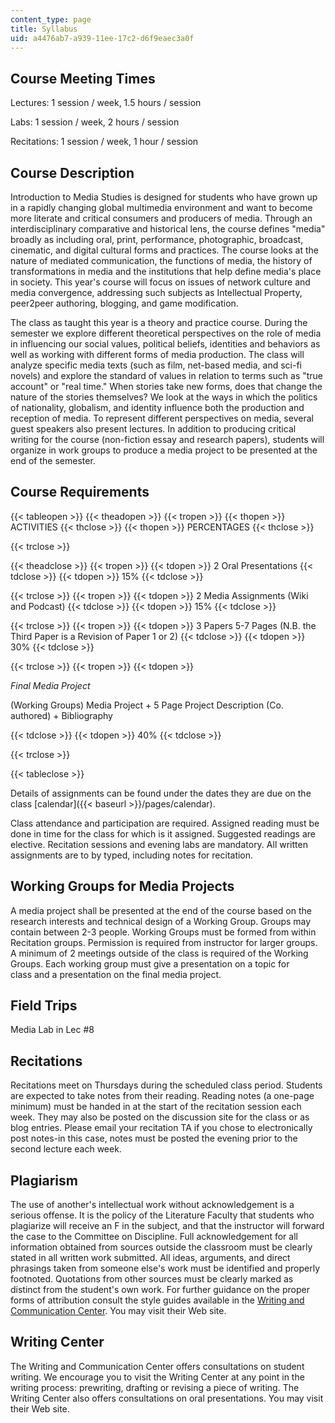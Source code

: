 ```yaml
---
content_type: page
title: Syllabus
uid: a4476ab7-a939-11ee-17c2-d6f9eaec3a0f
---
```


Course Meeting Times
--------------------

Lectures: 1 session / week, 1.5 hours / session

Labs: 1 session / week, 2 hours / session

Recitations: 1 session / week, 1 hour / session

Course Description
------------------

Introduction to Media Studies is designed for students who have grown up in a rapidly changing global multimedia environment and want to become more literate and critical consumers and producers of media. Through an interdisciplinary comparative and historical lens, the course defines "media" broadly as including oral, print, performance, photographic, broadcast, cinematic, and digital cultural forms and practices. The course looks at the nature of mediated communication, the functions of media, the history of transformations in media and the institutions that help define media's place in society. This year's course will focus on issues of network culture and media convergence, addressing such subjects as Intellectual Property, peer2peer authoring, blogging, and game modification.

The class as taught this year is a theory and practice course. During the semester we explore different theoretical perspectives on the role of media in influencing our social values, political beliefs, identities and behaviors as well as working with different forms of media production. The class will analyze specific media texts (such as film, net-based media, and sci-fi novels) and explore the standard of values in relation to terms such as "true account" or "real time." When stories take new forms, does that change the nature of the stories themselves? We look at the ways in which the politics of nationality, globalism, and identity influence both the production and reception of media. To represent different perspectives on media, several guest speakers also present lectures. In addition to producing critical writing for the course (non-fiction essay and research papers), students will organize in work groups to produce a media project to be presented at the end of the semester.

Course Requirements
-------------------

{{< tableopen >}}
{{< theadopen >}}
{{< tropen >}}
{{< thopen >}}
ACTIVITIES
{{< thclose >}}
{{< thopen >}}
PERCENTAGES
{{< thclose >}}

{{< trclose >}}

{{< theadclose >}}
{{< tropen >}}
{{< tdopen >}}
2 Oral Presentations
{{< tdclose >}}
{{< tdopen >}}
15%
{{< tdclose >}}

{{< trclose >}}
{{< tropen >}}
{{< tdopen >}}
2 Media Assignments (Wiki and Podcast)
{{< tdclose >}}
{{< tdopen >}}
15%
{{< tdclose >}}

{{< trclose >}}
{{< tropen >}}
{{< tdopen >}}
3 Papers 5-7 Pages (N.B. the Third Paper is a Revision of Paper 1 or 2)
{{< tdclose >}}
{{< tdopen >}}
30%
{{< tdclose >}}

{{< trclose >}}
{{< tropen >}}
{{< tdopen >}}


_Final Media Project_

(Working Groups) Media Project + 5 Page Project Description (Co. authored) + Bibliography


{{< tdclose >}}
{{< tdopen >}}
40%
{{< tdclose >}}

{{< trclose >}}

{{< tableclose >}}

Details of assignments can be found under the dates they are due on the class [calendar]({{< baseurl >}}/pages/calendar).

Class attendance and participation are required. Assigned reading must be done in time for the class for which is it assigned. Suggested readings are elective. Recitation sessions and evening labs are mandatory. All written assignments are to by typed, including notes for recitation.

Working Groups for Media Projects
---------------------------------

A media project shall be presented at the end of the course based on the research interests and technical design of a Working Group. Groups may contain between 2-3 people. Working Groups must be formed from within Recitation groups. Permission is required from instructor for larger groups. A minimum of 2 meetings outside of the class is required of the Working Groups. Each working group must give a presentation on a topic for class and a presentation on the final media project.

Field Trips
-----------

Media Lab in Lec #8

Recitations
-----------

Recitations meet on Thursdays during the scheduled class period. Students are expected to take notes from their reading. Reading notes (a one-page minimum) must be handed in at the start of the recitation session each week. They may also be posted on the discussion site for the class or as blog entries. Please email your recitation TA if you chose to electronically post notes-in this case, notes must be posted the evening prior to the second lecture each week.

Plagiarism
----------

The use of another's intellectual work without acknowledgement is a serious offense. It is the policy of the Literature Faculty that students who plagiarize will receive an F in the subject, and that the instructor will forward the case to the Committee on Discipline. Full acknowledgement for all information obtained from sources outside the classroom must be clearly stated in all written work submitted. All ideas, arguments, and direct phrasings taken from someone else's work must be identified and properly footnoted. Quotations from other sources must be clearly marked as distinct from the student's own work. For further guidance on the proper forms of attribution consult the style guides available in the [Writing and Communication Center](http://web.mit.edu/writing/Center/). You may visit their Web site.

Writing Center
--------------

The Writing and Communication Center offers consultations on student writing. We encourage you to visit the Writing Center at any point in the writing process: prewriting, drafting or revising a piece of writing. The Writing Center also offers consultations on oral presentations. You may visit their Web site.